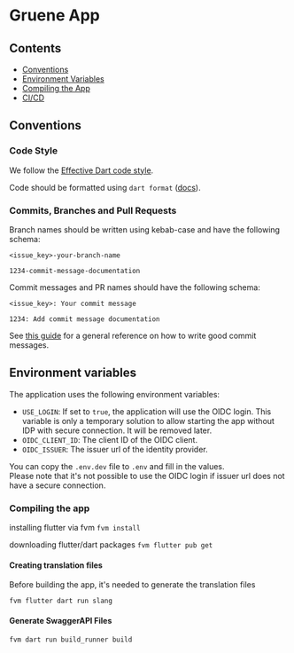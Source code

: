 # Gruene App

## Contents

- [Conventions](#conventions)
- [Environment Variables](#environment-variables)
- [Compiling the App](#compiling-the-app)
- [CI/CD](docs/cicd.md)

## Conventions

### Code Style

We follow the [Effective Dart code style](https://dart.dev/effective-dart/style).

Code should be formatted using `dart format` ([docs](https://dart.dev/tools/dart-format)).

### Commits, Branches and Pull Requests

Branch names should be written using kebab-case and have the following schema:

```
<issue_key>-your-branch-name

1234-commit-message-documentation
```

Commit messages and PR names should have the following schema:
```
<issue_key>: Your commit message

1234: Add commit message documentation
```

See [this guide](https://github.com/erlang/otp/wiki/Writing-good-commit-messages) for a general reference on how to
write good commit messages.

## Environment variables
The application uses the following environment variables:

- `USE_LOGIN`: If set to `true`, the application will use the OIDC login. This variable is only a temporary solution to allow starting the app without IDP with secure connection. It will be removed later.
- `OIDC_CLIENT_ID`: The client ID of the OIDC client.
- `OIDC_ISSUER`: The issuer url of the identity provider.

You can copy the `.env.dev` file to `.env` and fill in the values.   
Please note that it's not possible to use the OIDC login if issuer url does not have a secure connection.

### Compiling the app

installing flutter via fvm
`fvm install`

downloading flutter/dart packages
`fvm flutter pub get`

#### Creating translation files

Before building the app, it's needed to generate the translation files

`fvm flutter dart run slang`

#### Generate SwaggerAPI Files

`fvm dart run build_runner build`